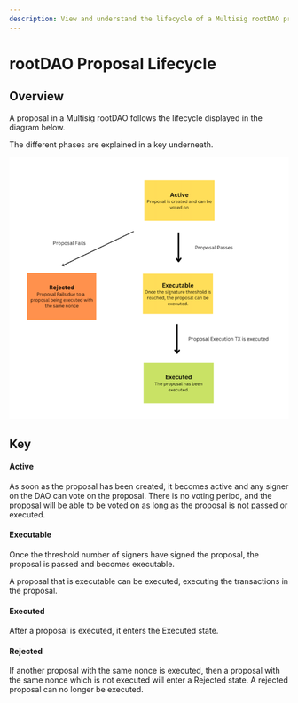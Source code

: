 ```yaml
---
description: View and understand the lifecycle of a Multisig rootDAO proposal.
---
```


# rootDAO Proposal Lifecycle

## Overview

A proposal in a Multisig rootDAO follows the lifecycle displayed in the diagram below.

The different phases are explained in a key underneath.

![](../../../../.gitbook/assets/multisig-root-dao-proposal-lifecycle.png)

## Key

#### Active
As soon as the proposal has been created, it becomes active and any signer on the DAO can vote on the proposal. There is no voting period, and the proposal will be able to be voted on as long as the proposal is not passed or executed.

#### Executable
Once the threshold number of signers have signed the proposal, the proposal is passed and becomes executable.

A proposal that is executable can be executed, executing the transactions in the proposal.

#### Executed
After a proposal is executed, it enters the Executed state.

#### Rejected
If another proposal with the same nonce is executed, then a proposal with the same nonce which is not executed will enter a Rejected state. A rejected proposal can no longer be executed.